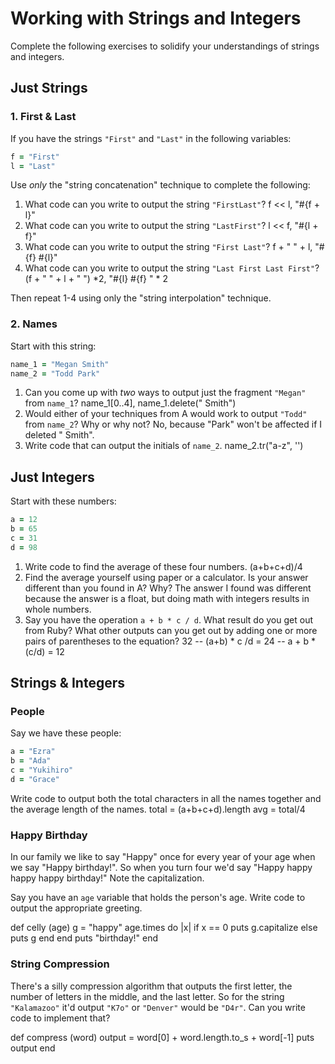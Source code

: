 # Working with Strings and Integers

Complete the following exercises to solidify your understandings of strings and integers.

## Just Strings

### 1. First & Last

If you have the strings `"First"` and `"Last"` in the following variables:

```ruby
f = "First"
l = "Last"
```

Use *only* the "string concatenation" technique to complete the following:

1. What code can you write to output the string `"FirstLast"`? f << l, "#{f + l}"
2. What code can you write to output the string `"LastFirst"`? l << f, "#{l + f}"
3. What code can you write to output the string `"First Last"`? f + " " + l, "#{f} #{l}"
4. What code can you write to output the string `"Last First Last First"`? (f + " " + l + " ") *2, "#{l} #{f} " * 2

Then repeat 1-4 using only the "string interpolation" technique.

### 2. Names

Start with this string:

```ruby
name_1 = "Megan Smith"
name_2 = "Todd Park"
```

1. Can you come up with *two* ways to output just the fragment `"Megan"` from `name_1`? name_1[0..4], name_1.delete(" Smith")
2. Would either of your techniques from A would work to output `"Todd"` from `name_2`? Why or why not? No, because "Park" won't be affected if I deleted " Smith".
3. Write code that can output the initials of `name_2`. name_2.tr("a-z", '')

## Just Integers

Start with these numbers:

```ruby
a = 12
b = 65
c = 31
d = 98
```

1. Write code to find the average of these four numbers. (a+b+c+d)/4
2. Find the average yourself using paper or a calculator. Is your answer different than you found in A? Why? The answer I found was different because the answer is a float, but doing math with integers results in whole numbers.
3. Say you have the operation `a + b * c / d`. What result do you get out from Ruby? What other outputs can you
get out by adding one or more pairs of parentheses to the equation? 32 -- (a+b) * c /d = 24 -- a + b * (c/d) = 12 

## Strings & Integers

### People

Say we have these people:

```ruby
a = "Ezra"
b = "Ada"
c = "Yukihiro"
d = "Grace"
```

Write code to output both the total characters in all the names together and the average length of the names.
total = (a+b+c+d).length
avg = total/4

### Happy Birthday

In our family we like to say "Happy" once for every year of your age when we say "Happy birthday!". So when you turn
four we'd say "Happy happy happy happy birthday!" Note the capitalization.

Say you have an `age` variable that holds the person's age. Write code to output the appropriate greeting.

def celly (age)
  g = "happy"
  age.times do |x|
    if x == 0
      puts g.capitalize
    else
      puts g
    end
  end
  puts "birthday!"
end


### String Compression

There's a silly compression algorithm that outputs the first letter, the number of letters in the middle,
and the last letter. So for the string `"Kalamazoo"` it'd output `"K7o"` or `"Denver"` would be `"D4r"`.
Can you write code to implement that?

def compress (word)
  output = word[0] + word.length.to_s + word[-1]
  puts output
end
  
